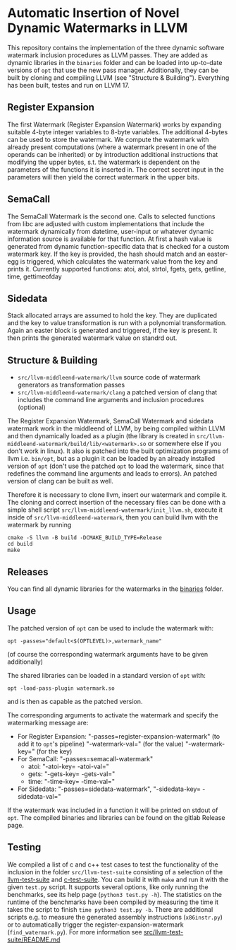 # Automatic Insertion of Novel Dynamic Watermarks in LLVM
This repository contains the implementation of the three dynamic software watermark inclusion procedures as LLVM passes.
They are added as dynamic libraries in the `binaries` folder and can be loaded into up-to-date versions of `opt` that use the new pass manager.
Additionally, they can be built by cloning and compiling LLVM (see "Structure & Building"). Everything has been built, testes and run on
LLVM 17.

## Register Expansion
The first Watermark (Register Expansion Watermark) works by expanding suitable 
4-byte integer variables to 8-byte variables.
The additional 4-bytes can be used to store the watermark. 
We compute the watermark with already present computations (where a watermark present in one of the operands can be inherited) or by 
introduction additional instructions that modifying the upper bytes, s.t. the watermark is dependent on the parameters of the functions it is inserted in. 
The correct secret input in the parameters will then yield the correct watermark in the upper bits.

## SemaCall
The SemaCall Watermark is the second one.
Calls to selected functions from libc are adjusted with custom implementations that include the watermark dynamically from datetime, user-input or whatever dynamic information source is available for that function. 
At first a hash value is generated from dynamic function-specific data that is checked for a custom watermark key. If the key is provided,
the hash should match and an easter-egg is triggered, which calculates the watermark value from the key and prints it.
Currently supported functions: atoi, atol, strtol, fgets, gets, getline, time, gettimeofday

## Sidedata
Stack allocated arrays are assumed to hold the key. They are duplicated and the key to value transformation
is run with a polynomial transformation. Again an easter block is generated and triggered, if the key is present.
It then prints the generated watermark value on standrd out.

## Structure & Building

- `src/llvm-middleend-watermark/llvm` source code of watermark generators as transformation passes
- `src/llvm-middleend-watermark/clang` a patched version of clang that includes the command line arguments and inclusion procedures (optional)

The Register Expansion Watermark, SemaCall Watermark and sidedata watermark work in the middleend of LLVM, by being compiled 
within LLVM and then dynamically loaded as a plugin (the library is created in `src/llvm-middleend-watermark/build/lib/<watermark>.so` 
or somewhere else if you don't work in linux). It also is patched into the built optimization programs of llvm i.e. 
`bin/opt`, but as a plugin it can be loaded by an already installed version of `opt` 
(don't use the patched `opt` to load the watermark, since that redefines the command line arguments and leads to errors).
An patched version of clang can be built as well.

Therefore it is necessary to clone llvm, insert our watermark and compile it. The cloning and correct insertion of 
the necessary files can be done with a simple shell script `src/llvm-middleend-watermark/init_llvm.sh`, execute it
inside of `src/llvm-middleend-watermark`, then you can build llvm with the watermark by running
```
cmake -S llvm -B build -DCMAKE_BUILD_TYPE=Release
cd build
make
```

## Releases
You can find all dynamic libraries for the watermarks in the [binaries](./binaries) folder.

## Usage
The patched version of `opt` can be used to include the watermark with:
```
opt -passes="default<$(OPTLEVEL)>,watermark_name"
```
(of course the corresponding watermark arguments have to be given additionally)

The shared libraries can be loaded in a standard version of `opt` with:
```
opt -load-pass-plugin watermark.so
```
and is then as capable as the patched version.

The corresponding arguments to activate the watermark and specify the watermarking message are:
- For Register Expansion: "-passes=register-expansion-watermark" (to add it to `opt`'s pipeline) 
                          "-watermark-val=<integer>" (for the value) 
                          "-watermark-key=<integer>" (for the key)
- For SemaCall: "-passes=semacall-watermark"
    * atoi: "-atoi-key=<string with leading number> -atoi-val=<string>"
    * gets: "-gets-key=<string> -gets-val=<string>"
    * time: "-time-key=<timestamp> -time-val=<string>"
- For Sidedata: "-passes=sidedata-watermark", "-sidedata-key=<string> -sidedata-val=<string>"

If the watermark was included in a function it will be printed on stdout of `opt`.
The compiled binaries and libraries can be found on the gitlab Release page.

## Testing
We compiled a list of c and c++ test cases to test the functionality of the inclusion in the folder `src/llvm-test-suite` consisting of a
selection of the [llvm-test-suite](https://github.com/llvm/llvm-test-suite/) and [c-test-suite](https://github.com/c-testsuite/c-testsuite).
You can build it with `make` and run it with the given `test.py` script. It supports several options, like only running the benchmarks,
see its help page (`python3 test.py -h`).
The statistics on the runtime of the benchmarks have been compiled by measuring the time it takes the script to finish `time python3 test.py -b`.
There are additional scripts e.g. to measure the generated assembly instructions (`x86instr.py`) or to automatically trigger the register-expansion-watermark (`find_watermark.py`). For more information see [src/llvm-test-suite/README.md](./src/llvm-test-suite/README.md)
